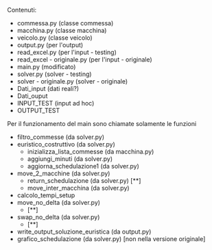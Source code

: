 Contenuti:
- commessa.py (classe commessa)
- macchina.py (classe macchina)
- veicolo.py (classe veicolo)
- output.py (per l'output)
- read_excel.py (per l'input - testing)
- read_excel - originale.py (per l'input - originale)
- main.py (modificato)
- solver.py (solver - testing)
- solver - originale.py (solver - originale)
- Dati_input (dati reali?)
- Dati_ouput
- INPUT_TEST (input ad hoc)
- OUTPUT_TEST

Per il funzionamento del main sono chiamate solamente le funzioni
- filtro_commesse (da solver.py)
- euristico_costruttivo (da solver.py)
  - inizializza_lista_commesse (da macchina.py)
  - aggiungi_minuti (da solver.py)
  - aggiorna_schedulazione1 (da solver.py)
- move_2_macchine (da solver.py)
  - return_schedulazione (da solver.py) [**]
  - move_inter_macchina (da solver.py)
- calcolo_tempi_setup
- move_no_delta (da solver.py)
  - [**]
- swap_no_delta (da solver.py)
  - [**]
- write_output_soluzione_euristica (da output.py)
- grafico_schedulazione (da solver.py) [non nella versione originale]
